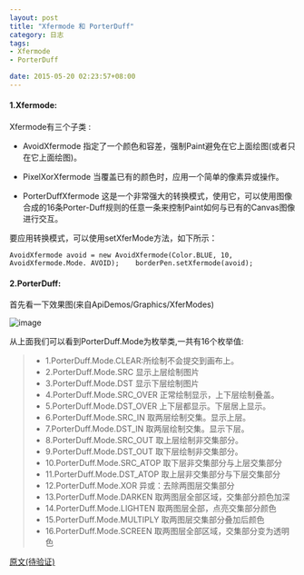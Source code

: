 ```yaml
---
layout: post
title: "Xfermode 和 PorterDuff"
category: 日志
tags: 
- Xfermode
- PorterDuff

date: 2015-05-20 02:23:57+08:00
--- 
```

#### **1.Xfermode**:
 
Xfermode有三个子类 :

 - AvoidXfermode  指定了一个颜色和容差，强制Paint避免在它上面绘图(或者只在它上面绘图)。

 - PixelXorXfermode  当覆盖已有的颜色时，应用一个简单的像素异或操作。
 
 - PorterDuffXfermode  这是一个非常强大的转换模式，使用它，可以使用图像合成的16条Porter-Duff规则的任意一条来控制Paint如何与已有的Canvas图像进行交互。

要应用转换模式，可以使用setXferMode方法，如下所示：


	AvoidXfermode avoid = new AvoidXfermode(Color.BLUE, 10, AvoidXfermode.Mode. AVOID);    borderPen.setXfermode(avoid); 


#### **2.PorterDuff**:



首先看一下效果图(来自ApiDemos/Graphics/XferModes)

![image](http://img.blog.csdn.net/20130828212947609?watermark/2/text/aHR0cDovL2Jsb2cuY3Nkbi5uZXQvdDEyeDM0NTY=/font/5a6L5L2T/fontsize/400/fill/I0JBQkFCMA==/dissolve/70/gravity/SouthEast)                                                                  


从上面我们可以看到PorterDuff.Mode为枚举类,一共有16个枚举值:

> - 1.PorterDuff.Mode.CLEAR:所绘制不会提交到画布上。
> - 2.PorterDuff.Mode.SRC 显示上层绘制图片
> - 3.PorterDuff.Mode.DST 显示下层绘制图片
> - 4.PorterDuff.Mode.SRC_OVER 正常绘制显示，上下层绘制叠盖。
> - 5.PorterDuff.Mode.DST_OVER 上下层都显示。下层居上显示。
> - 6.PorterDuff.Mode.SRC_IN 取两层绘制交集。显示上层。
> - 7.PorterDuff.Mode.DST_IN 取两层绘制交集。显示下层。
> - 8.PorterDuff.Mode.SRC_OUT 取上层绘制非交集部分。
> - 9.PorterDuff.Mode.DST_OUT 取下层绘制非交集部分。
> - 10.PorterDuff.Mode.SRC_ATOP 取下层非交集部分与上层交集部分
> - 11.PorterDuff.Mode.DST_ATOP 取上层非交集部分与下层交集部分
> - 12.PorterDuff.Mode.XOR 异或：去除两图层交集部分
> - 13.PorterDuff.Mode.DARKEN 取两图层全部区域，交集部分颜色加深
> - 14.PorterDuff.Mode.LIGHTEN 取两图层全部，点亮交集部分颜色
> - 15.PorterDuff.Mode.MULTIPLY 取两图层交集部分叠加后颜色
> - 16.PorterDuff.Mode.SCREEN 取两图层全部区域，交集部分变为透明色

[原文(待验证)](http://blog.csdn.net/t12x3456/article/details/10432935)

